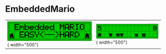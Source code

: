 # EmbeddedMario

|  |  |
|--|--|
| ![Menu](./images/mario.png){ width="500"} | ![Level1](./images/mario2.png){ width="500"} |